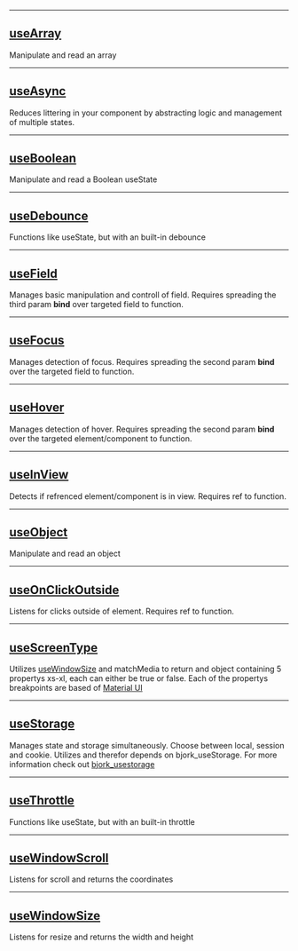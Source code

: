 
------------------------------------------------------------------------------------------------------------------------

## [useArray](https://github.com/EmilEinarsen/bjork_react-hookup/blob/main/docs/useArray.md)
Manipulate and read an array

------------------------------------------------------------------------------------------------------------------------

## [useAsync](https://github.com/EmilEinarsen/bjork_react-hookup/blob/main/docs/useAsync.md)
Reduces littering in your component by abstracting logic and management of multiple states.

------------------------------------------------------------------------------------------------------------------------

## [useBoolean](https://github.com/EmilEinarsen/bjork_react-hookup/blob/main/docs/useBoolean.md)
Manipulate and read a Boolean useState

------------------------------------------------------------------------------------------------------------------------

## [useDebounce](https://github.com/EmilEinarsen/bjork_react-hookup/blob/main/docs/useDebounce.md)
Functions like useState, but with an built-in debounce

------------------------------------------------------------------------------------------------------------------------

## [useField](https://github.com/EmilEinarsen/bjork_react-hookup/blob/main/docs/useField.md)
Manages basic manipulation and controll of field. Requires spreading the third param __bind__ over targeted field to function.

------------------------------------------------------------------------------------------------------------------------

## [useFocus](https://github.com/EmilEinarsen/bjork_react-hookup/blob/main/docs/useFocus.md)
Manages detection of focus. Requires spreading the second param __bind__ over the targeted field to function.

------------------------------------------------------------------------------------------------------------------------

## [useHover](https://github.com/EmilEinarsen/bjork_react-hookup/blob/main/docs/useHover.md)
Manages detection of hover. Requires spreading the second param __bind__ over the targeted element/component to function.

------------------------------------------------------------------------------------------------------------------------

## [useInView](https://github.com/EmilEinarsen/bjork_react-hookup/blob/main/docs/useInView.md)
Detects if refrenced element/component is in view. Requires ref to function.

------------------------------------------------------------------------------------------------------------------------

## [useObject](https://github.com/EmilEinarsen/bjork_react-hookup/blob/main/docs/useObject.md)
Manipulate and read an object

------------------------------------------------------------------------------------------------------------------------

## [useOnClickOutside](https://github.com/EmilEinarsen/bjork_react-hookup/blob/main/docs/useOnClickOutside.md)
Listens for clicks outside of element. Requires ref to function.

------------------------------------------------------------------------------------------------------------------------

## [useScreenType](https://github.com/EmilEinarsen/bjork_react-hookup/blob/main/docs/useScreenType.md)
Utilizes [useWindowSize](https://github.com/EmilEinarsen/bjork_react-hookup/blob/main/docs/useWindowSize.md) and matchMedia to return and object containing 5 propertys xs-xl, each can either be true or false. Each of the propertys breakpoints are based of [Material UI](https://material-ui.com/customization/breakpoints/)

------------------------------------------------------------------------------------------------------------------------

## [useStorage](https://github.com/EmilEinarsen/bjork_react-hookup/blob/main/docs/useStorage.md)
Manages state and storage simultaneously. Choose between local, session and cookie. 
Utilizes and therefor depends on bjork_useStorage. For more information check out [bjork_usestorage](https://github.com/EmilEinarsen/bjork_usestorage)

------------------------------------------------------------------------------------------------------------------------

## [useThrottle](https://github.com/EmilEinarsen/bjork_react-hookup/blob/main/docs/useThrottle.md)
Functions like useState, but with an built-in throttle

------------------------------------------------------------------------------------------------------------------------

## [useWindowScroll](https://github.com/EmilEinarsen/bjork_react-hookup/blob/main/docs/useWindowScroll.md)
Listens for scroll and returns the coordinates

------------------------------------------------------------------------------------------------------------------------

## [useWindowSize](https://github.com/EmilEinarsen/bjork_react-hookup/blob/main/docs/useWindowSize.md)
Listens for resize and returns the width and height
